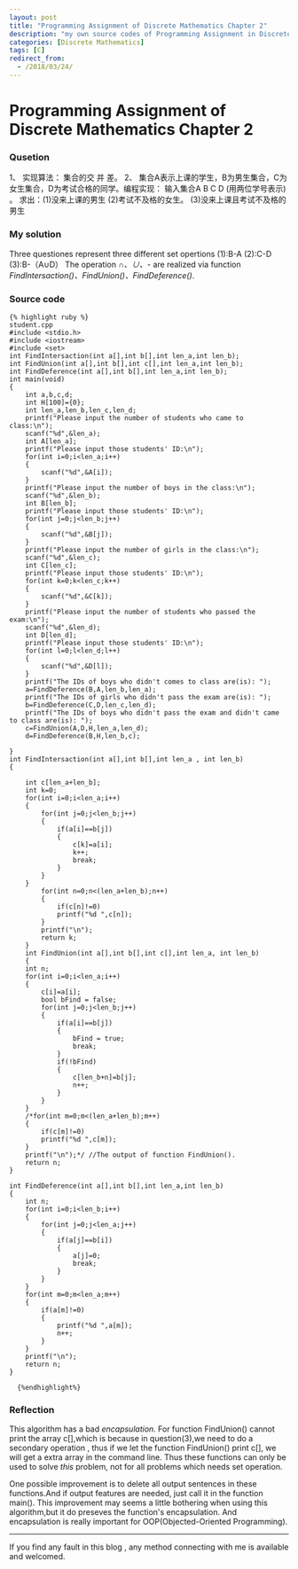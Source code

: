 ```yaml
---
layout: post
title: "Programming Assignment of Discrete Mathematics Chapter 2"
description: "my own source codes of Programming Assignment in Discrete Mathematics "
categories: [Discrete Mathematics]
tags: [C]
redirect_from:
  - /2018/03/24/
---
```


# Programming Assignment of Discrete Mathematics Chapter 2


### Qusetion

1、	实现算法： 集合的交 并 差。
2、	集合A表示上课的学生，B为男生集合，C为女生集合，D为考试合格的同学。编程实现：
输入集合A B C D (用两位学号表示) 。
求出：(1)没来上课的男生
     (2)考试不及格的女生。
     (3)没来上课且考试不及格的男生

### My solution

Three questiones represent three different set opertions
(1):B-A
(2):C-D
(3):B-（A∪D）
The operation *∩、∪、-* are realized via function *FindIntersaction()、FindUnion()、FindDeference()*.
	
### Source code

	{% highlight ruby %}
	student.cpp
    #include <stdio.h>
    #include <iostream>
    #include <set>
    int FindIntersaction(int a[],int b[],int len_a,int len_b);
    int FindUnion(int a[],int b[],int c[],int len_a,int len_b);
    int FindDeference(int a[],int b[],int len_a,int len_b);
    int main(void)
    {
        int a,b,c,d;
        int H[100]={0};
        int len_a,len_b,len_c,len_d;
        printf("Please input the number of students who came to class:\n");
        scanf("%d",&len_a);
        int A[len_a];
        printf("Please input those students' ID:\n");
        for(int i=0;i<len_a;i++)
        {
            scanf("%d",&A[i]);
        }
        printf("Please input the number of boys in the class:\n");
        scanf("%d",&len_b);
        int B[len_b];
        printf("Please input those students' ID:\n");
        for(int j=0;j<len_b;j++)
        {
            scanf("%d",&B[j]);
        }
        printf("Please input the number of girls in the class:\n");
        scanf("%d",&len_c);
        int C[len_c];
        printf("Please input those students' ID:\n");
        for(int k=0;k<len_c;k++)
        {
            scanf("%d",&C[k]);
        }
        printf("Please input the number of students who passed the exam:\n");
        scanf("%d",&len_d);
        int D[len_d];
        printf("Please input those students' ID:\n");
        for(int l=0;l<len_d;l++)
        {
            scanf("%d",&D[l]);
        }
        printf("The IDs of boys who didn't comes to class are(is): ");
        a=FindDeference(B,A,len_b,len_a);
        printf("The IDs of girls who didn't pass the exam are(is): ");
        b=FindDeference(C,D,len_c,len_d);
        printf("The IDs of boys who didn't pass the exam and didn't came to class are(is): ");
        c=FindUnion(A,D,H,len_a,len_d);
        d=FindDeference(B,H,len_b,c);

    }
    int FindIntersaction(int a[],int b[],int len_a , int len_b)
    {

        int c[len_a+len_b];
        int k=0;
        for(int i=0;i<len_a;i++)
        {
            for(int j=0;j<len_b;j++)
            {
                if(a[i]==b[j])
                {
                    c[k]=a[i];
                    k++;
                    break;
                }
            }
        }
        	for(int n=0;n<(len_a+len_b);n++)
        	{
            	if(c[n]!=0)
                printf("%d ",c[n]);
        	}
        	printf("\n");
        	return k;
    	}
    	int FindUnion(int a[],int b[],int c[],int len_a, int len_b)
		{
    	int n;
    	for(int i=0;i<len_a;i++)
    	{
        	c[i]=a[i];
        	bool bFind = false;
        	for(int j=0;j<len_b;j++)
        	{
            	if(a[i]==b[j])
            	{
                	bFind = true;
                	break;
            	}
            	if(!bFind)
            	{
                	c[len_b+n]=b[j];
                	n++;
            	}
        	}
    	}
    	/*for(int m=0;m<(len_a+len_b);m++)
    	{
        	if(c[m]!=0)
        	printf("%d ",c[m]);
    	}
    	printf("\n");*/ //The output of function FindUnion().
    	return n;
	}
    
    int FindDeference(int a[],int b[],int len_a,int len_b)
    {
        int n;
        for(int i=0;i<len_b;i++)
        {
            for(int j=0;j<len_a;j++)
            {
                if(a[j]==b[i])
                {
                    a[j]=0;
                    break;
                }
            }
        }
        for(int m=0;m<len_a;m++)
        {
            if(a[m]!=0)
            {
                printf("%d ",a[m]);
                n++;
            }
        }
        printf("\n");
        return n;
    }

	  {%endhighlight%}


### Reflection

This algorithm has a bad *encapsulation*. For function FindUnion() cannot print the array c[],which is because in question(3),we need to do a secondary operation , thus if we let the function FindUnion() print c[], we will get a extra array in the command line. Thus these functions can only be used to solve *this* problem, not for all problems which needs set operation.

One possible improvement is to delete all output sentences in these functions.And if output features are needed, just call it in the function main(). This improvement may seems a little bothering when using this algorithm,but it do preseves the function's encapsulation. And encapsulation is really important for OOP(Objected-Oriented Programming).

---
If you find any fault in this blog , any method connecting with me is available and welcomed.
